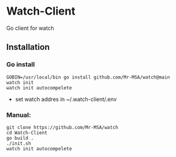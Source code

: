 # Watch-Client
Go client for watch

## Installation
### Go install
```
GOBIN=/usr/local/bin go install github.com/Mr-MSA/watch@main
watch init
watch init autocompelete
```
+ set watch addres in ~/.watch-client/.env

### Manual:
```
git clone https://github.com/Mr-MSA/watch
cd Watch-Client
go build .
./init.sh
watch init autocompelete
```
